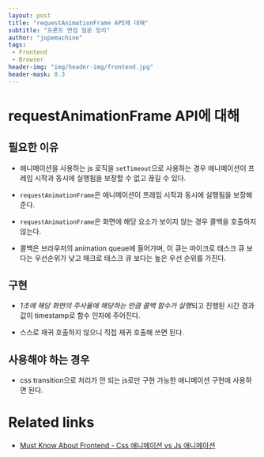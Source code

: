 ```yaml
---
layout: post
title: "requestAnimationFrame API에 대해"
subtitle: "프론트 면접 질문 정리"
author: "jopemachine"
tags: 
 - Frontend
 - Browser
header-img: "img/header-img/frontend.jpg"
header-mask: 0.3
---
```


# requestAnimationFrame API에 대해

## 필요한 이유

- 애니메이션을 사용하는 js 로직을 `setTimeout`으로 사용하는 경우 애니메이션이 프레임 시작과 동시에 실행됨을 보장할 수 없고 끊길 수 있다.

- `requestAnimationFrame`은 애니메이션이 프레임 시작과 동시에 실행됨을 보장해준다.

- `requestAnimationFrame`은 화면에 해당 요소가 보이지 않는 경우 콜백을 호출하지 않는다.

- 콜백은 브라우저의 animation queue에 들어가며, 이 큐는 마이크로 태스크 큐 보다는 우선순위가 낮고 매크로 태스크 큐 보다는 높은 우선 순위를 가진다.

## 구현

- *1초에 해당 화면의 주사율에 해당하는 만큼 콜백 함수가 실행*되고 진행된 시간 경과 값이 timestamp로 함수 인자에 주어진다.

- 스스로 재귀 호출하지 않으니 직접 재귀 호출해 쓰면 된다.

## 사용해야 하는 경우

- css transition으로 처리가 안 되는 js로만 구현 가능한 애니메이션 구현에 사용하면 된다.

# Related links

- [Must Know About Frontend - Css 애니메이션 vs Js 애니메이션](https://github.com/baeharam/Must-Know-About-Frontend/blob/main/Notes/frontend/css-js-animation.md)
